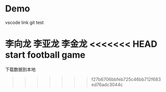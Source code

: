 # Demo
vscode link git test
<!-- test upload -->
李向龙 
李亚龙
李金龙
<<<<<<< HEAD
start football game
=======
<!-- download -->
下载数据到本地
>>>>>>> f27b6706bbfeb725c46bb712f683ed76adc3044c
